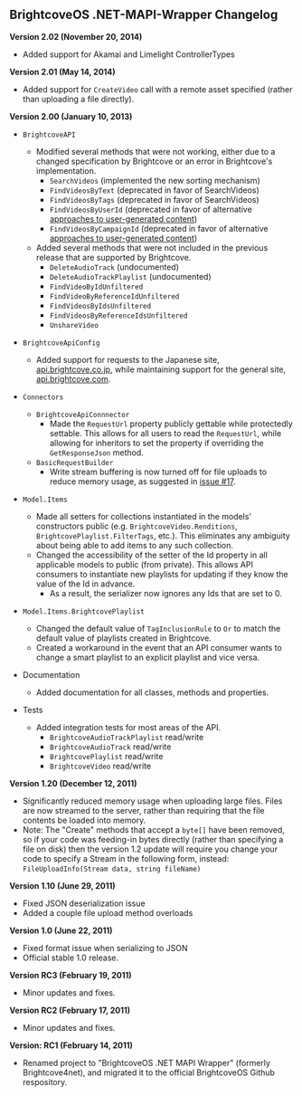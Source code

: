 BrightcoveOS .NET-MAPI-Wrapper Changelog
--------------

**Version 2.02 (November 20, 2014)**

- Added support for Akamai and Limelight ControllerTypes

**Version 2.01 (May 14, 2014)**

- Added support for `CreateVideo` call with a remote asset specified (rather than uploading a file directly).

**Version 2.00 (January 10, 2013)**

- `BrightcoveAPI`
	- Modified several methods that were not working, either due to a changed specification by Brightcove or an error in Brightcove's implementation.
		- `SearchVideos` (implemented the new sorting mechanism)
		- `FindVideosByText` (deprecated in favor of SearchVideos)
		- `FindVideosByTags` (deprecated in favor of SearchVideos)
		- `FindVideosByUserId` (deprecated in favor of alternative [approaches to user-generated content](http://support.brightcove.com/en/video-cloud/docs/user-generated-content))
		- `FindVideosByCampaignId` (deprecated in favor of alternative [approaches to user-generated content](http://support.brightcove.com/en/video-cloud/docs/user-generated-content))
	- Added several methods that were not included in the previous release that are supported by Brightcove.
		- `DeleteAudioTrack` (undocumented)
		- `DeleteAudioTrackPlaylist` (undocumented)
		- `FindVideoByIdUnfiltered`
		- `FindVideoByReferenceIdUnfiltered`
		- `FindVideosByIdsUnfiltered`
		- `FindVideosByReferenceIdsUnfiltered`
		- `UnshareVideo`
- `BrightcoveApiConfig`
	- Added support for requests to the Japanese site, [api.brightcove.co.jp](http://api.brightcove.co.jp), while maintaining support for the general site, [api.brightcove.com](http://api.brightcove.com).
- `Connectors`
	- `BrightcoveApiConnnector`
		- Made the `RequestUrl` property publicly gettable while protectedly settable. This allows for all users to read the `RequestUrl`, while allowing for inheritors to set the property if overriding the `GetResponseJson` method.
	- `BasicRequestBuilder`
		- Write stream buffering is now turned off for file uploads to reduce memory usage, as suggested in [issue #17](https://github.com/BrightcoveOS/.NET-MAPI-Wrapper/issues/17).
- `Model.Items`
	- Made all setters for collections instantiated in the models' constructors public (e.g. `BrightcoveVideo.Renditions`, `BrightcovePlaylist.FilterTags`, etc.). This eliminates any ambiguity about being able to add items to any such collection.
	- Changed the accessibility of the setter of the Id property in all applicable models to public (from private). This allows API consumers to instantiate new playlists for updating if they know the value of the Id in advance.
		- As a result, the serializer now ignores any Ids that are set to 0.
- `Model.Items.BrightcovePlaylist`
	- Changed the default value of `TagInclusionRule` to `Or` to match the default value of playlists created in Brightcove.
	- Created a workaround in the event that an API consumer wants to change a smart playlist to an explicit playlist and vice versa.

- Documentation
    - Added documentation for all classes, methods and properties.
	
- Tests
    - Added integration tests for most areas of the API.
        - `BrightcoveAudioTrackPlaylist` read/write
        - `BrightcoveAudioTrack` read/write
        - `BrightcovePlaylist` read/write
        - `BrightcoveVideo` read/write


**Version 1.20 (December 12, 2011)**

- Significantly reduced memory usage when uploading large files. Files are now streamed to the server, rather than requiring that the file contents be loaded into memory.
- Note: The "Create" methods that accept a `byte[]` have been removed, so if your code was feeding-in bytes directly (rather than specifying a file on disk) then the version 1.2 update will require you change your code to specify a Stream in the following form, instead: `FileUploadInfo(Stream data, string fileName)`


**Version 1.10 (June 29, 2011)**

- Fixed JSON deserialization issue
- Added a couple file upload method overloads


**Version 1.0 (June 22, 2011)**

- Fixed format issue when serializing to JSON
- Official stable 1.0 release.


**Version RC3 (February 19, 2011)**

- Minor updates and fixes.


**Version RC2 (February 17, 2011)**

- Minor updates and fixes.


**Version: RC1 (February 14, 2011)**

- Renamed project to "BrightcoveOS .NET MAPI Wrapper" (formerly Brightcove4net), and migrated it to the official BrightcoveOS Github respository.
